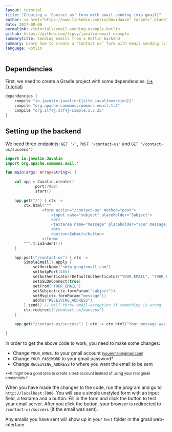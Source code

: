 ```yaml
---
layout: tutorial
title: "Creating a 'Contact us' form with email-sending (via gmail)"
author: <a href="https://www.linkedin.com/in/davidaase" target="_blank">David Åse</a>
date: 2017-08-06
permalink: /tutorials/email-sending-example-kotlin
github: https://github.com/tipsy/javalin-email-example
summarytitle: Sending emails from a Kotlin backend
summary: Learn how to create a 'Contact us' form with email sending (via gmail) with a Kotlin backend
language: kotlin
---
```


## Dependencies

First, we need to create a Gradle project with some dependencies: [(→ Tutorial)](/tutorials/gradle-setup)

~~~java
dependencies {
    compile "io.javalin:javalin:{{site.javalinversion}}"
    compile "org.apache.commons:commons-email:1.4"
    compile "org.slf4j:slf4j-simple:1.7.25"
}
~~~

## Setting up the backend
We need three endpoints: `GET '/'`, `POST '/contact-us'` and `GET '/contact-us/success'`:

```kotlin
import io.javalin.Javalin
import org.apache.commons.mail.*

fun main(args: Array<String>) {

    val app = Javalin.create()
            .port(7000)
            .start()

    app.get("/") { ctx ->
        ctx.html("""
                <form action="/contact-us" method="post">
                    <input name="subject" placeholder="Subject">
                    <br>
                    <textarea name="message" placeholder="Your message ..."></textarea>
                    <br>
                    <button>Submit</button>
                </form>
        """.trimIndent())
    }

    app.post("/contact-us") { ctx ->
        SimpleEmail().apply {
            setHostName("smtp.googlemail.com")
            setSmtpPort(465)
            setAuthenticator(DefaultAuthenticator("YOUR_EMAIL", "YOUR_PASSWORD"))
            setSSLOnConnect(true)
            setFrom("YOUR_EMAIL")
            setSubject(ctx.formParam("subject"))
            setMsg(ctx.formParam("message"))
            addTo("RECEIVING_ADDRESS")
        }.send() // will throw email-exception if something is wrong
        ctx.redirect("/contact-us/success")
    }

    app.get("/contact-us/success") { ctx -> ctx.html("Your message was sent") }

}
```

In order to get the above code to work, you need to make some changes:

* Change `YOUR_EMAIL` to your gmail account <small>(youremail@gmail.com)</small>
* Change `YOUR_PASSWORD` to your gmail password*
* Change `RECEIVING_ADDRESS` to where you want the email to be sent

<small>**It might be a good idea to create a test-account instead of using your real gmail credentials.*</small>

When you have made the changes to the code, run the program and go to `http://localhost:7000`.
You will see a simple unstyled form with an input field, a textarea and a button.
Fill in the form and click the button to test your email server. After you click the button, your browser
is redirected to `/contact-us/success` (if the email was sent).

Any emails you have sent will show up in your `Sent` folder in the gmail web-interface.
